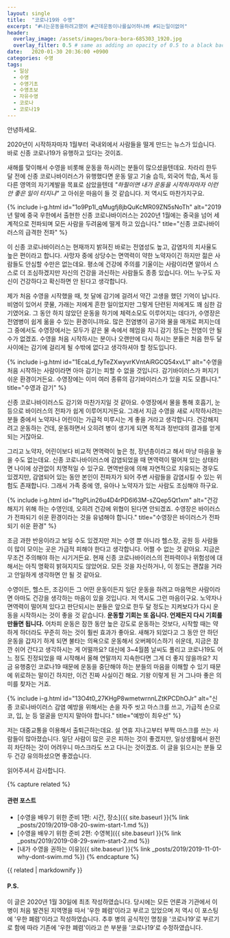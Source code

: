 ```yaml
---
layout: single
title:  "코로나19와 수영"
excerpt: "#나는운동을하려고했어 #근데운동이나를싫어하나봐 #되는일이없어"
header:
  overlay_image: /assets/images/bora-bora-685303_1920.jpg
  overlay_filter: 0.5 # same as adding an opacity of 0.5 to a black background
date:   2020-01-30 20:36:00 +0900
categories: 수영
tags:
  - 일상
  - 수영
  - 수영기초
  - 수영초보
  - 자유수영
  - 코로나
  - 코로나19
---
```


안녕하세요.

2020년이 시작하자마자 1월부터 국내외에서 사람들을 떨게 만드는 뉴스가 있습니다.
바로 신종 코로나19가 유행하고 있다는 것이죠.

새해를 맞이해서 수영을 비롯해 운동을 하시려는 분들이 많으셨을텐데요.
차라리 한두 달 전에 신종 코로나바이러스가 유행했다면 운동 말고 기술 습득, 외국어 학습, 독서 등 다른 영역의 자기계발을 목표로 삼았을텐데
_"하필이면 내가 운동을 시작하자마자 이런 안 좋은 일이 터지냐"_ 고 아쉬운 마음이 들 것 같습니다.
저 역시도 마찬가지구요.

{% include i-g.html id="1o9Pp1l_qMugfj8jbQuKcMR09ZN5sNoTh" alt="2019년 말에 중국 우한에서 출현한 신종 코로나바이러스는 2020년 1월에는 중국을 넘어 세계적으로 전파되며 모든 사람을 두려움에 떨게 하고 있습니다." title="신종 코로나바이러스의 급격한 전파" %}

이 신종 코로나바이러스는 현재까지 밝혀진 바로는 전염성도 높고, 감염자의 치사율도 높은 편이라고 합니다.
사망자 중에 상당수는 면역력이 약한 노약자이긴 하지만 젊은 사람들도 안심할 수만은 없는데요.
평소에 건강에 주의를 기울이는 사람이라면 알아서 스스로 더 조심하겠지만 자신의 건강을 과신하는 사람들도 종종 있습니다.
어느 누구도 자신이 건강하다고 확신하면 안 된다고 생각합니다.

제가 처음 수영을 시작했을 때, 첫 달에 감기에 걸려서 약간 고생을 했던 기억이 납니다.
비염이 있어서 콧물, 가래는 저에게 흔한 일이었지만 그렇게 단련된 저에게도 꽤 심한 감기였어요.
그 동안 하지 않았던 운동을 하기에 체력소모도 이루어지는 데다가, 수영장은 전염병이 쉽게 옮을 수 있는 환경이니까요.
많은 전염병이 공기와 물을 매개로 퍼지는데 그 중에서도 수영장에서는 모두가 같은 물 속에서 헤엄을 치니 감기 정도는 전염이 안 될 수가 없겠죠.
수영을 처음 시작하시는 분이나 오랜만에 다시 하시는 분들은 처음 한두 달 사이에는 감기에 걸리게 될 수밖에 없다고 생각하셔야 할 정도입니다.

{% include i-g.html id="1EcaLd_fyTeZXwyvrKVntAiRGCQ54xvL1" alt="수영을 처음 시작하는 사람이라면 아마 감기는 피할 수 없을 것입니다. 감기바이러스가 퍼지기 쉬운 환경이거든요. 수영장에는 이미 여러 종류의 감기바이러스가 있을 지도 모릅니다." title="수영과 감기" %}

신종 코로나바이러스도 감기와 마찬가지일 것 같아요.
수영장에서 물을 통해 호흡기, 눈 등으로 바이러스의 전파가 쉽게 이루어지거든요.
그래서 지금 수영을 새로 시작하시려는 분들 중에서 노약자나 어린이는 가급적 미루시는 게 좋을 거라고 생각합니다.
건강해지려고 운동하는 건데, 운동하면서 오히려 병이 생기게 되면 목적과 정반대의 결과를 얻게 되는 거잖아요.

그리고 노약자, 어린이보다 비교적 면역력이 높은 청, 장년층이라고 해서 마냥 마음을 놓을 수도 없는데요.
신종 코로나바이러스에 감염되었을 때 면역력이 떨어져 있는 상태라면 나이에 상관없이 치명적일 수 있구요.
면역반응에 의해 자연적으로 치유되는 경우도 있겠지만, 감염되어 있는 동안 본인이 전파자가 되어 주변 사람들을 감염시킬 수 있는 위험도 존재합니다.
그래서 가족 중에 영, 유아나 노약자가 있는 사람도 조심해야 하구요.

{% include i-g.html id="1tgPLin26u4D4rPD6l63M-sZQep5Qt1xm" alt="건강해지기 위해 하는 수영인데, 오히려 건강에 위협이 된다면 안되겠죠. 수영장은 바이러스가 전파되기 쉬운 환경이라는 것을 유념해야 합니다." title="수영장은 바이러스가 전파되기 쉬운 환경" %}

조금 과한 반응이라고 보일 수도 있겠지만 저는 수영 뿐 아니라 헬스장, 공원 등 사람들이 많이 모이는 곳은 가급적 피해야 한다고 생각합니다.
어쩔 수 없는 것 같아요.
지금은 무조건 주의해야 하는 시기거든요.
현재 신종 코로나바이러스의 전파력이나 위험성에 대해서는 아직 명확히 밝혀지지도 않았어요.
모든 것을 자신하거나, 이 정도는 괜찮을 거라고 안일하게 생각하면 안 될 것 같아요.

수영이든, 헬스든, 조깅이든 그 어떤 운동이든지 일단 운동을 하려고 마음먹은 사람이라면 아마도 건강을 생각하는 마음이 있을 것입니다.
저 역시도 그런 마음이구요.
노약자나 면역력이 떨어져 있다고 판단되시는 분들은 앞으로 한두 달 정도는 지켜보다가 다시 운동을 시작하시는 것이 좋을 것 같습니다.
**운동할 기회는 또 옵니다. 언제든지 다시 기회를 만들면 됩니다.**
어차피 운동은 잠깐 동안 높은 강도로 운동하는 것보다, 시작할 때는 약하게 하더라도 꾸준히 하는 것이 훨씬 효과가 좋아요.
새해가 되었다고 그 동안 안 하던 운동을 갑자기 하게 되면 불타는 의욕으로 운동해서 오버페이스하기 쉬운데, 지금은 잠깐 쉬어 간다고 생각하시는 게 어떨까요?
대신에 3~4월쯤 날씨도 풀리고 코로나19도 어느 정도 진정되었을 때 시작해서 올해 연말까지 지속한다면 그게 더 좋지 않을까요?
지금 유행중인 코로나19 때문에 운동을 중단해야 하는 분들의 마음을 이해할 수 있기 때문에 위로하는 말이긴 하지만, 이건 진짜 사실이긴 해요.
기왕 이렇게 된 거 그나마 좋은 의미를 찾자는 거죠.

{% include i-g.html id="13O4t0_27KHgP8wmetwrnnLZtKPCDhOJr" alt="신종 코로나바이러스 감염 예방을 위해서는 손을 자주 씻고 마스크를 쓰고, 가급적 손으로 코, 입, 눈 등 얼굴을 만지지 말아야 합니다." title="예방이 최우선" %}

저는 대중교통을 이용해서 출퇴근하는데요.
설 연휴 지나고부터 부쩍 마스크를 쓰는 사람들이 많아졌습니다.
일단 사람이 많은 곳은 피하는 것이 좋겠지만, 일상생활에서 완전히 차단하는 것이 어려우니 마스크라도 쓰고 다니는 것이겠죠.
이 글을 읽으시는 분들 모두 건강 유의하셨으면 좋겠습니다.

읽어주셔서 감사합니다.

{% capture related %}
#### 관련 포스트

* [수영을 배우기 위한 준비 1편: 시간, 장소]({{ site.baseurl }}{% link _posts/2019/2019-08-20-swim-start-1.md %})
* [수영을 배우기 위한 준비 2편: 수영복]({{ site.baseurl }}{% link _posts/2019/2019-08-29-swim-start-2.md %})
* [내가 수영을 권하는 이유]({{ site.baseurl }}{% link _posts/2019/2019-11-01-why-dont-swim.md %})
{% endcapture %}

<div class="notice--primary">
  {{ related | markdownify }}
</div>

#### P.S.
이 글은 2020년 1월 30일에 최초 작성하였습니다. 당시에는 모든 언론과 기관에서 이 병이 처음 발견된 지역명을 따서 '우한 폐렴'이라고 부르고 있었으며 저 역시 이 포스팅에 '우한 폐렴'이라고 작성하였습니다. 추후 병의 공식적인 명칭을 '코로나19'로 부르기로 함에 따라 기존에 '우한 폐렴'이라고 쓴 부분을 '코로나19'로 수정하였습니다.


